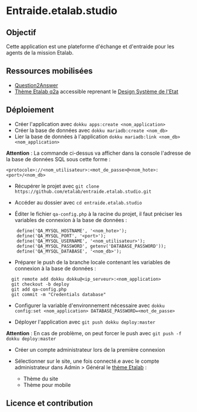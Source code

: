 # Entraide.etalab.studio
## Objectif

Cette application est une plateforme d'échange et d'entraide pour les agents de la mission Etalab.

## Ressources mobilisées

- [Question2Answer](https://github.com/q2a/question2answer)
- [Thème Etalab q2a](https://github.com/etalab/q2a-theme-etalab) accessible reprenant le [Design Système de l'Etat](https://www.systeme-de-design.gouv.fr/)

## Déploiement

- Créer l'application avec `dokku apps:create <nom_application>`
- Créer la base de données avec `dokku mariadb:create <nom_db>`
- Lier la base de données à l'application `dokku mariadb:link <nom_db> <nom_application>`

**Attention** : La commande ci-dessus va afficher dans la console l'adresse de la base de données SQL sous cette forme : 

`<protocole>://<nom_utilisateur>:<mot_de_passe>@<nom_hote>:<port>/<nom_db>`

- Récupérer le projet avec `git clone https://github.com/etalab/entraide.etalab.studio.git`

- Accéder au dossier avec `cd entraide.etalab.studio`

- Éditer le fichier `qa-config.php` à la racine du projet, il faut préciser les variables de connexion à la base de données :

```
    define('QA_MYSQL_HOSTNAME', '<nom_hote>');
    define('QA_MYSQL_PORT', '<port>');
    define('QA_MYSQL_USERNAME', '<nom_utilisateur>');
    define('QA_MYSQL_PASSWORD', getenv('DATABASE_PASSWORD'));
    define('QA_MYSQL_DATABASE', '<nom_db>');
```

- Préparer le push de la branche locale contenant les variables de connexion à la base de données :

```
  git remote add dokku dokku@<ip_serveur>:<nom_application>
  git checkout -b deploy
  git add qa-config.php
  git commit -m "Credentials database"
```

- Configurer la variable d'environnement nécessaire avec `dokku config:set <nom_application> DATABASE_PASSWORD=<mot_de_passe>`

- Déployer l'application avec `git push dokku deploy:master`

**Attention** : En cas de problème, on peut forcer le push avec `git push -f dokku deploy:master`

- Créer un compte administrateur lors de la première connexion

- Sélectionner sur le site, une fois connecté.e avec le compte administrateur dans Admin > Général le [thème Etalab](https://github.com/etalab/q2a-theme-etalab) :
    - Thème du site
    - Thème pour mobile

## Licence et contribution

